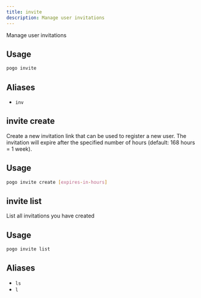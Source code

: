 ```yaml
---
title: invite
description: Manage user invitations
---
```


Manage user invitations

## Usage

```bash
pogo invite
```

## Aliases

- `inv`

## invite create

Create a new invitation link that can be used to register a new user.
The invitation will expire after the specified number of hours (default: 168 hours = 1 week).

## Usage

```bash
pogo invite create [expires-in-hours]
```

## invite list

List all invitations you have created

## Usage

```bash
pogo invite list
```

## Aliases

- `ls`
- `l`

